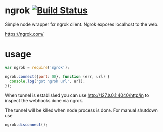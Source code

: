 ngrok [![Build Status](https://travis-ci.org/bubenshchykov/ngrok.png?branch=master)](https://travis-ci.org/bubenshchykov/ngrok)
=====

Simple node wrapper for ngrok client. Ngrok exposes localhost to the web.

https://ngrok.com/

usage
====

```javascript
var ngrok = require('ngrok');

ngrok.connect({port: 80}, function (err, url) {
  console.log('got ngrok url', url);
});
```

When tunnel is established you can use http://127.0.0.1:4040/http/in to inspect the webhooks done via ngrok.

The tunnel will be killed when node process is done. For manual shutdown use

```javascript
ngrok.disconnect();
```
